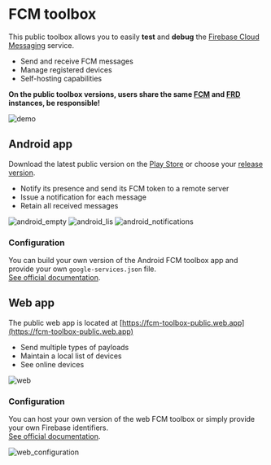 # FCM toolbox

This public toolbox allows you to easily **test** and **debug** the [Firebase Cloud Messaging](https://firebase.google.com/docs/cloud-messaging/) service.
- Send and receive FCM messages
- Manage registered devices
- Self-hosting capabilities

**On the public toolbox versions, users share the same [FCM](https://firebase.google.com/docs/cloud-messaging/) and [FRD](https://firebase.google.com/docs/database/) instances, be responsible!**

![demo](art/demo.gif)

## Android app

Download the latest public version on the [Play Store](https://play.google.com/store/apps/details?id=fr.smarquis.fcm) or choose your [release version](https://github.com/SimonMarquis/FCM-toolbox/releases).

- Notify its presence and send its FCM token to a remote server
- Issue a notification for each message
- Retain all received messages

![android_empty](art/android_empty.png) ![android_lis](art/android_list.png) ![android_notifications](art/android_notifications.png)

### Configuration

You can build your own version of the Android FCM toolbox app and provide your own `google-services.json` file.  
[See official documentation](https://firebase.google.com/docs/cloud-messaging/android/client).

## Web app

The public web app is located at [https://fcm-toolbox-public.web.app](https://fcm-toolbox-public.web.app)

- Send multiple types of payloads
- Maintain a local list of devices
- See online devices

![web](art/web.png)

### Configuration

You can host your own version of the web FCM toolbox or simply provide your own Firebase identifiers.  
[See official documentation](https://firebase.google.com/docs/cloud-messaging/js/client).  

![web_configuration](art/web_configuration.png) 
